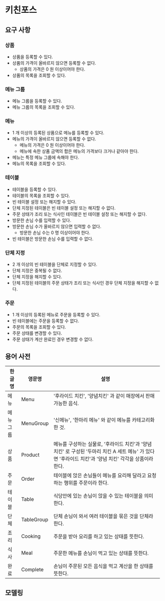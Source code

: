 # 키친포스

## 요구 사항

### 상품

* 상품을 등록할 수 있다.
* 상품의 가격이 올바르지 않으면 등록할 수 없다.
    * 상품의 가격은 0 원 이상이어야 한다.
* 상품의 목록을 조회할 수 있다.

### 메뉴 그룹

* 메뉴 그룹을 등록할 수 있다.
* 메뉴 그룹의 목록을 조회할 수 있다.

### 메뉴

* 1 개 이상의 등록된 상품으로 메뉴를 등록할 수 있다.
* 메뉴의 가격이 올바르지 않으면 등록할 수 없다.
    * 메뉴의 가격은 0 원 이상이어야 한다.
    * 메뉴에 속한 상품 금액의 합은 메뉴의 가격보다 크거나 같아야 한다.
* 메뉴는 특정 메뉴 그룹에 속해야 한다.
* 메뉴의 목록을 조회할 수 있다.

### 테이블

* 테이블을 등록할 수 있다.
* 테이블의 목록을 조회할 수 있다.
* 빈 테이블 설정 또는 해지할 수 있다.
* 단체 지정된 테이블은 빈 테이블 설정 또는 해지할 수 없다.
* 주문 상태가 조리 또는 식사인 테이블은 빈 테이블 설정 또는 해지할 수 없다.
* 방문한 손님 수를 입력할 수 있다.
* 방문한 손님 수가 올바르지 않으면 입력할 수 없다.
    * 방문한 손님 수는 0 명 이상이어야 한다.
* 빈 테이블은 방문한 손님 수를 입력할 수 없다.

### 단체 지정

* 2 개 이상의 빈 테이블을 단체로 지정할 수 있다.
* 단체 지정은 중복될 수 없다.
* 단체 지정을 해지할 수 있다.
* 단체 지정된 테이블의 주문 상태가 조리 또는 식사인 경우 단체 지정을 해지할 수 없다.

### 주문

* 1 개 이상의 등록된 메뉴로 주문을 등록할 수 있다.
* 빈 테이블에는 주문을 등록할 수 없다.
* 주문의 목록을 조회할 수 있다.
* 주문 상태를 변경할 수 있다.
* 주문 상태가 계산 완료인 경우 변경할 수 없다.

## 용어 사전

| 한글명 | 영문명 | 설명 |
| --- | --- | --- |
|메뉴|Menu|'후라이드 치킨', '양념치킨' 과 같이 매장에서 판매가능한 음식.|
|메뉴그룹|MenuGroup|'신메뉴', '한마리 메뉴' 와 같이 메뉴를 카테고리화 한 것.|
|상품|Product|메뉴를 구성하는 실물로, '후라이드 치킨'과 '양념 치킨' 로 구성된 '두마리 치킨 A 세트 메뉴' 가 있다면 '후라이드 치킨'과 '양념 치킨' 각각을 상품이라 한다.|
|주문|Order|테이블에 앉은 손님들이 메뉴를 요리해 달라고 요청하는 행위를 주문이라 한다.|
|테이블|Table|식당안에 있는 손님이 앉을 수 있는 테이블을 의미한다.|
|단체|TableGroup|단체 손님이 와서 여러 테이블을 묶은 것을 단체라 한다.|
|조리|Cooking|주문을 받아 요리를 하고 있는 상태를 뜻한다.|
|식사|Meal|주문한 메뉴를 손님이 먹고 있는 상태를 뜻한다.|
|완료|Complete|손님이 주문된 모든 음식을 먹고 계산을 한 상태를 뜻한다.|
## 모델링
